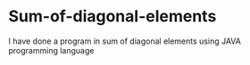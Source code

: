 # Sum-of-diagonal-elements
I have done a program in sum of diagonal elements using JAVA programming language
